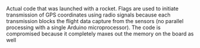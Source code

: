 Actual code that was launched with a rocket. Flags are used to initiate transmission of GPS coordinates using radio signals because each transmission blocks the flight data capture from the sensors (no parallel processing with a single Arduino microprocessor). The code is compromised because it completely maxes out the memory on the board as well
